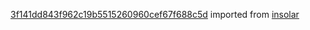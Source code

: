 [3f141dd843f962c19b5515260960cef67f688c5d](https://github.com/insolar/insolar/commit/3f141dd843f962c19b5515260960cef67f688c5d) imported from [insolar](https://github.com/insolar/insolar)
